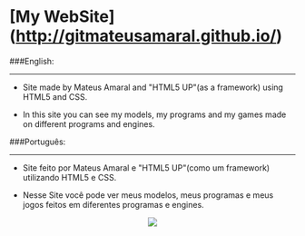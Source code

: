 # [My WebSite] (http://gitmateusamaral.github.io/)
###English:
_________
* Site made by Mateus Amaral and "HTML5 UP"(as a framework) using HTML5 and CSS.

* In this site you can see my models, my programs and my games made on different programs and engines.


###Português:
_________
* Site feito por Mateus Amaral e "HTML5 UP"(como um framework) utilizando HTML5 e CSS.

* Nesse Site você pode ver meus modelos, meus programas e meus jogos feitos em diferentes programas e engines.

<p align="center">
  <img src="http://i.imgur.com/S7dFZjw.png/">
</p>

